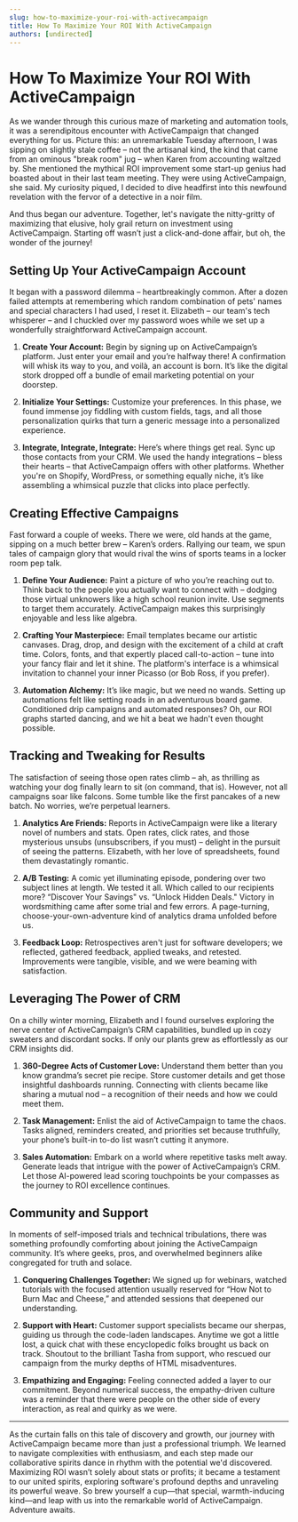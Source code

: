 ```yaml
---
slug: how-to-maximize-your-roi-with-activecampaign
title: How To Maximize Your ROI With ActiveCampaign
authors: [undirected]
---
```



# How To Maximize Your ROI With ActiveCampaign

As we wander through this curious maze of marketing and automation tools, it was a serendipitous encounter with ActiveCampaign that changed everything for us. Picture this: an unremarkable Tuesday afternoon, I was sipping on slightly stale coffee – not the artisanal kind, the kind that came from an ominous "break room" jug – when Karen from accounting waltzed by. She mentioned the mythical ROI improvement some start-up genius had boasted about in their last team meeting. They were using ActiveCampaign, she said. My curiosity piqued, I decided to dive headfirst into this newfound revelation with the fervor of a detective in a noir film.

And thus began our adventure. Together, let's navigate the nitty-gritty of maximizing that elusive, holy grail return on investment using ActiveCampaign. Starting off wasn’t just a click-and-done affair, but oh, the wonder of the journey! 

## Setting Up Your ActiveCampaign Account

It began with a password dilemma – heartbreakingly common. After a dozen failed attempts at remembering which random combination of pets' names and special characters I had used, I reset it. Elizabeth – our team's tech whisperer – and I chuckled over my password woes while we set up a wonderfully straightforward ActiveCampaign account. 

1. **Create Your Account:** Begin by signing up on ActiveCampaign’s platform. Just enter your email and you’re halfway there! A confirmation will whisk its way to you, and voilà, an account is born. It’s like the digital stork dropped off a bundle of email marketing potential on your doorstep.

2. **Initialize Your Settings:** Customize your preferences. In this phase, we found immense joy fiddling with custom fields, tags, and all those personalization quirks that turn a generic message into a personalized experience.

3. **Integrate, Integrate, Integrate:** Here’s where things get real. Sync up those contacts from your CRM. We used the handy integrations – bless their hearts – that ActiveCampaign offers with other platforms. Whether you're on Shopify, WordPress, or something equally niche, it’s like assembling a whimsical puzzle that clicks into place perfectly.

## Creating Effective Campaigns

Fast forward a couple of weeks. There we were, old hands at the game, sipping on a much better brew – Karen’s orders. Rallying our team, we spun tales of campaign glory that would rival the wins of sports teams in a locker room pep talk.

1. **Define Your Audience:** Paint a picture of who you’re reaching out to. Think back to the people you actually want to connect with – dodging those virtual unknowers like a high school reunion invite. Use segments to target them accurately. ActiveCampaign makes this surprisingly enjoyable and less like algebra.

2. **Crafting Your Masterpiece:** Email templates became our artistic canvases. Drag, drop, and design with the excitement of a child at craft time. Colors, fonts, and that expertly placed call-to-action – tune into your fancy flair and let it shine. The platform's interface is a whimsical invitation to channel your inner Picasso (or Bob Ross, if you prefer).

3. **Automation Alchemy:** It’s like magic, but we need no wands. Setting up automations felt like setting roads in an adventurous board game. Conditioned drip campaigns and automated responses? Oh, our ROI graphs started dancing, and we hit a beat we hadn't even thought possible. 

## Tracking and Tweaking for Results

The satisfaction of seeing those open rates climb – ah, as thrilling as watching your dog finally learn to sit (on command, that is). However, not all campaigns soar like falcons. Some tumble like the first pancakes of a new batch. No worries, we’re perpetual learners.

1. **Analytics Are Friends:** Reports in ActiveCampaign were like a literary novel of numbers and stats. Open rates, click rates, and those mysterious unsubs (unsubscribers, if you must) – delight in the pursuit of seeing the patterns. Elizabeth, with her love of spreadsheets, found them devastatingly romantic.

2. **A/B Testing:** A comic yet illuminating episode, pondering over two subject lines at length. We tested it all. Which called to our recipients more? “Discover Your Savings" vs. “Unlock Hidden Deals." Victory in wordsmithing came after some trial and few errors. A page-turning, choose-your-own-adventure kind of analytics drama unfolded before us. 

3. **Feedback Loop:** Retrospectives aren't just for software developers; we reflected, gathered feedback, applied tweaks, and retested. Improvements were tangible, visible, and we were beaming with satisfaction.

## Leveraging The Power of CRM

On a chilly winter morning, Elizabeth and I found ourselves exploring the nerve center of ActiveCampaign’s CRM capabilities, bundled up in cozy sweaters and discordant socks. If only our plants grew as effortlessly as our CRM insights did.

1. **360-Degree Acts of Customer Love:** Understand them better than you know grandma’s secret pie recipe. Store customer details and get those insightful dashboards running. Connecting with clients became like sharing a mutual nod – a recognition of their needs and how we could meet them.

2. **Task Management:** Enlist the aid of ActiveCampaign to tame the chaos. Tasks aligned, reminders created, and priorities set because truthfully, your phone’s built-in to-do list wasn’t cutting it anymore. 

3. **Sales Automation:** Embark on a world where repetitive tasks melt away. Generate leads that intrigue with the power of ActiveCampaign’s CRM. Let those AI-powered lead scoring touchpoints be your compasses as the journey to ROI excellence continues.

## Community and Support

In moments of self-imposed trials and technical tribulations, there was something profoundly comforting about joining the ActiveCampaign community. It’s where geeks, pros, and overwhelmed beginners alike congregated for truth and solace.

1. **Conquering Challenges Together:** We signed up for webinars, watched tutorials with the focused attention usually reserved for “How Not to Burn Mac and Cheese,” and attended sessions that deepened our understanding.

2. **Support with Heart:** Customer support specialists became our sherpas, guiding us through the code-laden landscapes. Anytime we got a little lost, a quick chat with these encyclopedic folks brought us back on track. Shoutout to the brilliant Tasha from support, who rescued our campaign from the murky depths of HTML misadventures.

3. **Empathizing and Engaging:** Feeling connected added a layer to our commitment. Beyond numerical success, the empathy-driven culture was a reminder that there were people on the other side of every interaction, as real and quirky as we were.

---

As the curtain falls on this tale of discovery and growth, our journey with ActiveCampaign became more than just a professional triumph. We learned to navigate complexities with enthusiasm, and each step made our collaborative spirits dance in rhythm with the potential we'd discovered. Maximizing ROI wasn’t solely about stats or profits; it became a testament to our united spirits, exploring software's profound depths and unraveling its powerful weave. So brew yourself a cup—that special, warmth-inducing kind—and leap with us into the remarkable world of ActiveCampaign. Adventure awaits.